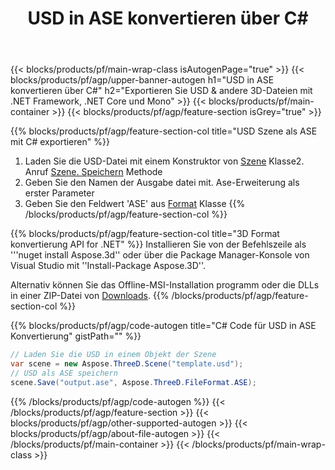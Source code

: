 ﻿---
title: USD in ASE konvertieren über C# 
description: USD & andere 3D-Dateien mit .NET API konvertieren
url: /de/net/conversion/usd-to-ase/
family: 3d
platformtag: net
feature: conversion
informat: USD
outformat: ASE
otherformats: ASE 3DS STL PLY GLTF DAE DRC HTML 
---
{{< blocks/products/pf/main-wrap-class isAutogenPage="true" >}}
{{< blocks/products/pf/agp/upper-banner-autogen h1="USD in ASE konvertieren über C#" h2="Exportieren Sie USD & andere 3D-Dateien mit .NET Framework, .NET Core und Mono" >}}
{{< blocks/products/pf/main-container >}}
{{< blocks/products/pf/agp/feature-section isGrey="true" >}}

{{% blocks/products/pf/agp/feature-section-col title="USD Szene als ASE mit C# exportieren" %}}
1. Laden Sie die USD-Datei mit einem Konstruktor von [Szene](https://apireference.aspose.com/3d/net/aspose.threed/scene) Klasse2. Anruf [Szene. Speichern](https://apireference.aspose.com/3d/net/aspose.threed/scene/methods/save/index) Methode
3. Geben Sie den Namen der Ausgabe datei mit. Ase-Erweiterung als erster Parameter
4. Geben Sie den Feldwert 'ASE' aus [Format](https://apireference.aspose.com/3d/net/aspose.threed/fileformat/fields/index) Klasse
{{% /blocks/products/pf/agp/feature-section-col %}}

{{% blocks/products/pf/agp/feature-section-col title="3D Format konvertierung API for .NET" %}}
Installieren Sie von der Befehlszeile als '''nuget install Aspose.3d'' oder über die Package Manager-Konsole von Visual Studio mit ''Install-Package Aspose.3D''.

Alternativ können Sie das Offline-MSI-Installation programm oder die DLLs in einer ZIP-Datei von [Downloads](https://downloads.aspose.com/3d/net).
{{% /blocks/products/pf/agp/feature-section-col %}}

{{% blocks/products/pf/agp/code-autogen title="C# Code für USD in ASE Konvertierung" gistPath="" %}}
```cs
// Laden Sie die USD in einem Objekt der Szene 
var scene = new Aspose.ThreeD.Scene("template.usd");
// USD als ASE speichern 
scene.Save("output.ase", Aspose.ThreeD.FileFormat.ASE);

```
{{% /blocks/products/pf/agp/code-autogen %}}
{{< /blocks/products/pf/agp/feature-section >}}
{{< blocks/products/pf/agp/other-supported-autogen >}}
{{< blocks/products/pf/agp/about-file-autogen >}}
{{< /blocks/products/pf/main-container >}}
{{< /blocks/products/pf/main-wrap-class >}}